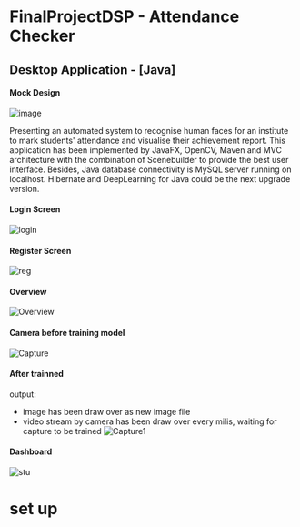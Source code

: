 # FinalProjectDSP - Attendance Checker
## Desktop Application - [Java]

#### Mock Design
![image](https://user-images.githubusercontent.com/27118779/140926171-8c8e183f-e99e-464b-b417-8d0f69ba6721.png)

Presenting an automated system to recognise human faces for an institute to mark students' attendance and visualise their achievement report. This application has been implemented by JavaFX, OpenCV, Maven and MVC architecture with the combination of Scenebuilder to provide the best user interface. Besides, Java database connectivity is MySQL server running on localhost. Hibernate and DeepLearning for Java could be the next upgrade version.

#### Login Screen
![login](https://user-images.githubusercontent.com/27118779/140927705-da3738ed-13d9-4d43-8868-8d378a4466fa.PNG)


#### Register Screen
![reg](https://user-images.githubusercontent.com/27118779/140927764-0ac4162f-142d-4e00-9708-1254926642f5.PNG)

#### Overview
![Overview](https://user-images.githubusercontent.com/27118779/140927848-11232048-cbba-449f-9731-c43853604614.png)

#### Camera before training model
![Capture](https://user-images.githubusercontent.com/27118779/140928135-2e61e650-4552-4edc-a680-e35f6b697974.PNG)


#### After trainned
output: 
- image has been draw over as new image file
- video stream by camera has been draw over every milis, waiting for capture to be trained
![Capture1](https://user-images.githubusercontent.com/27118779/140928241-436cac1f-02d4-489e-8995-fc00c2d6ee20.PNG)

#### Dashboard
![stu](https://user-images.githubusercontent.com/27118779/140928786-2c22cd8e-acc3-4280-a713-4ed823609c19.PNG)


# set up
